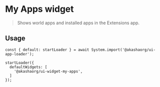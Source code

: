 # My Apps widget

> Shows world apps and installed apps in the Extensions app.

## Usage

```tsx
const { default: startLoader } = await System.import('@akashaorg/ui-app-loader');

startLoader({
  defaultWidgets: [
    '@akashaorg/ui-widget-my-apps',
  ]
});

```
